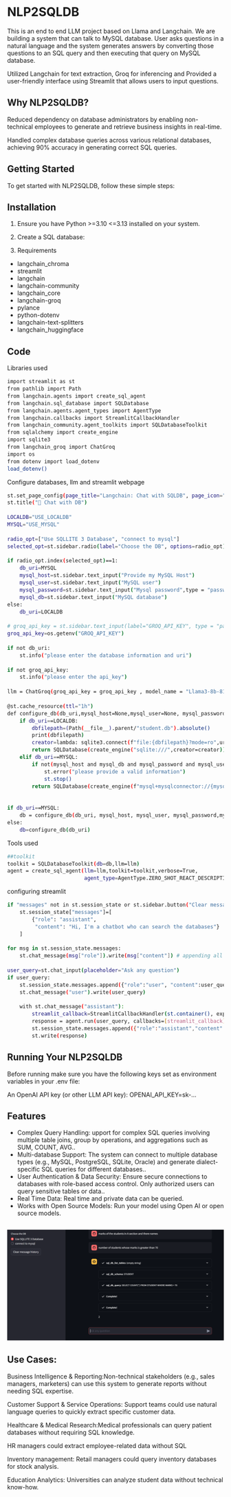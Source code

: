 
# NLP2SQLDB

This is an end to end LLM project based on Llama and Langchain. We are building a system that can talk to MySQL database. User asks questions in a natural language and the system generates answers by converting those questions to an SQL query and then executing that query on MySQL database. 

Utilized Langchain for text extraction, Groq for inferencing and Provided a user-friendly interface using Streamlit that allows users to input questions.
## Why NLP2SQLDB?

Reduced dependency on database administrators by enabling non-technical employees to generate and retrieve business insights in real-time.

Handled complex database queries across various relational databases, achieving 90% accuracy in generating correct SQL queries.
## Getting Started
To get started with NLP2SQLDB, follow these simple steps:


## Installation

1. Ensure you have Python >=3.10 <=3.13 installed on your system. 

2. Create a SQL database:

3. Requirements

- langchain_chroma
- streamlit
- langchain
- langchain-community
- langchain_core
- langchain-groq
- pylance
- python-dotenv
- langchain-text-splitters
- langchain_huggingface



    
## Code

Libraries used 

```bash
import streamlit as st
from pathlib import Path
from langchain.agents import create_sql_agent
from langchain.sql_database import SQLDatabase
from langchain.agents.agent_types import AgentType
from langchain.callbacks import StreamlitCallbackHandler
from langchain_community.agent_toolkits import SQLDatabaseToolkit
from sqlalchemy import create_engine
import sqlite3
from langchain_groq import ChatGroq
import os
from dotenv import load_dotenv
load_dotenv()
```

Configure databases, llm and streamlit webpage

```bash
st.set_page_config(page_title="Langchain: Chat with SQLDB", page_icon="🦜️")
st.title("🦜️ Chat with DB")

LOCALDB="USE_LOCALDB"
MYSQL="USE_MYSQL"

radio_opt=["Use SQLLITE 3 Database", "connect to mysql"]
selected_opt=st.sidebar.radio(label="Choose the DB", options=radio_opt)

if radio_opt.index(selected_opt)==1:
    db_uri=MYSQL
    mysql_host=st.sidebar.text_input("Provide my MySQL Host")
    mysql_user=st.sidebar.text_input("MySQL user")
    mysql_password=st.sidebar.text_input("Mysql password",type = "password")
    mysql_db=st.sidebar.text_input("MySQL database")
else:
    db_uri=LOCALDB

# groq_api_key = st.sidebar.text_input(label="GROQ_API_KEY", type = "password")
groq_api_key=os.getenv("GROQ_API_KEY")

if not db_uri:
    st.info("please enter the database information and uri")

if not groq_api_key:
    st.info("please enter the api_key")

llm = ChatGroq(groq_api_key = groq_api_key , model_name = "Llama3-8b-8192", streaming=True)

@st.cache_resource(ttl="1h")
def configure_db(db_uri,mysql_host=None,mysql_user=None, mysql_password=None,mysql_db=None):
    if db_uri==LOCALDB:
        dbfilepath=(Path(__file__).parent/"student.db").absolute()
        print(dbfilepath)
        creator=lambda: sqlite3.connect(f"file:{dbfilepath}?mode=ro",uri=True)
        return SQLDatabase(create_engine("sqlite:///",creator=creator))
    elif db_uri==MYSQL:
        if not(mysql_host and mysql_db and mysql_password and mysql_user):
            st.error("please provide a valid information")
            st.stop()
        return SQLDatabase(create_engine(f"mysql+mysqlconnector://{mysql_user}:{mysql_password}@{mysql_host}/{mysql_db}"))


if db_uri==MYSQL:
    db = configure_db(db_uri, mysql_host, mysql_user, mysql_password,mysql_db)
else:
    db=configure_db(db_uri)


```

Tools used

```bash
##toolkit     
toolkit = SQLDatabaseToolkit(db=db,llm=llm)
agent = create_sql_agent(llm=llm,toolkit=toolkit,verbose=True,
                         agent_type=AgentType.ZERO_SHOT_REACT_DESCRIPTION)
```

configuring streamlit

```bash
if "messages" not in st.session_state or st.sidebar.button("Clear message history"):
    st.session_state["messages"]=[
        {"role": "assistant",
         "content": "Hi, I'm a chatbot who can search the databases"}
    ]

for msg in st.session_state.messages:
    st.chat_message(msg["role"]).write(msg["content"]) # appending all messages in chat_messages

user_query=st.chat_input(placeholder="Ask any question")
if user_query:
    st.session_state.messages.append({"role":"user", "content":user_query})
    st.chat_message("user").write(user_query)

    with st.chat_message("assistant"):
        streamlit_callback=StreamlitCallbackHandler(st.container(), expand_new_thoughts=False)
        response = agent.run(user_query, callbacks=[streamlit_callback])
        st.session_state.messages.append({"role":"assistant","content":response})
        st.write(response) 
```


##  Running Your NLP2SQLDB
Before running make sure you have the following keys set as environment variables in your .env file:

An OpenAI API key (or other LLM API key): OPENAI_API_KEY=sk-...

## Features

- Complex Query Handling: upport for complex SQL queries involving multiple table joins, group by operations, and aggregations such as SUM, COUNT, AVG..
- Multi-database Support: The system can connect to multiple database types (e.g., MySQL, PostgreSQL, SQLite, Oracle) and generate dialect-specific SQL queries for different databases..
- User Authentication & Data Security: Ensure secure connections to databases with role-based access control. Only authorized users can query sensitive tables or data..
- Real Time Data: Real time and private data can be queried.
- Works with Open Source Models: Run your model using Open AI or open source models.


## 

![App Screenshot](https://github.com/BhargavTelu/Chat_with_SQLDB_with_langchain_toolkit/blob/main/Screenshot%202024-10-21%20005638.png)



## Use Cases:

Business Intelligence & Reporting:Non-technical stakeholders (e.g., sales managers, marketers) can use this system to generate reports without needing SQL expertise.

Customer Support & Service Operations:
Support teams could use natural language queries to quickly extract specific customer data. 

Healthcare & Medical Research:Medical professionals can query patient databases without requiring SQL knowledge.

HR managers could extract employee-related data without SQL

Inventory management: Retail managers could query inventory databases for stock analysis.

Education Analytics:
Universities can analyze student data without technical know-how.